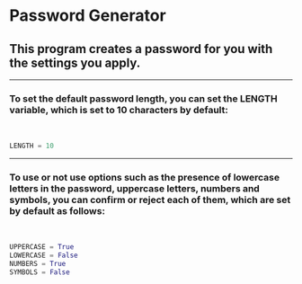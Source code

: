 # Password Generator

## This program creates a password for you with the settings you apply.

<hr>

### To set the default password length, you can set the LENGTH variable, which is set to 10 characters by default:

<br>

```python
LENGTH = 10
```

<hr>

### To use or not use options such as the presence of lowercase letters in the password, uppercase letters, numbers and symbols, you can confirm or reject each of them, which are set by default as follows:

<br>

```python
UPPERCASE = True
LOWERCASE = False
NUMBERS = True
SYMBOLS = False
```